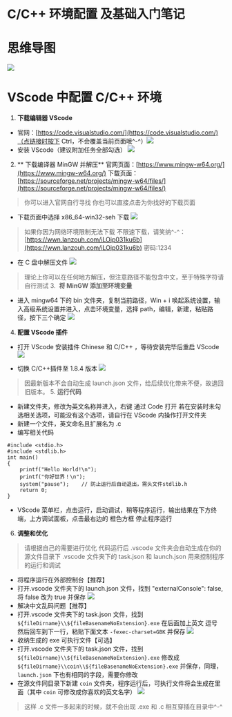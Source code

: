 # **C/C++ 环境配置 及基础入门笔记**
# 思维导图
  ![](./source/swdt.png)

# VScode 中配置 C/C++ 环境
1. **下载编辑器 VScode**

- 官网：[https://code.visualstudio.com/](https://code.visualstudio.com/)（点链接时按下 Ctrl，不会覆盖当前页面哦^-^）![](./source/vscode下载.png)
- 安装 VScode（建议附加任务全部勾选）
  ![](./source/vscode安装.gif)

2.  ** 下载编译器 MinGW 并解压**
    官网页面：[https://www.mingw-w64.org/](https://www.mingw-w64.org/)
    下载页面：[https://sourceforge.net/projects/mingw-w64/files/](https://sourceforge.net/projects/mingw-w64/files/)

> 你可以进入官网自行寻找
> 你也可以直接点击为你找好的下载页面

- 下载页面中选择 x86_64-win32-seh 下载
  ![](./source/mingw下载.png)

> 如果你因为网络环境限制无法下载
> 不限速下载，请笑纳^-^：[https://wwn.lanzouh.com/iLOip031ku6b](https://wwn.lanzouh.com/iLOip031ku6b) 密码:1234

- 在 C 盘中解压文件
  ![](./source/解压mingw.gif)

> 理论上你可以在任何地方解压，但注意路径不能包含中文，至于特殊字符请自行测试 3.  **将 MinGW 添加至环境变量**

- 进入 mingw64 下的 bin 文件夹，复制当前路径，Win + i 唤起系统设置，输入高级系统设置并进入，点击环境变量，选择 path，编辑，新建，粘贴路径，按下三个确定
  ![](./source/配置环境变量.gif)

4. **配置 VScode 插件**

- 打开 VScode 安装插件 Chinese 和 C/C++ ，等待安装完毕后重启 VScode
  ![](./source/安装插件.gif)

- 切换 C/C++插件至 1.8.4 版本
  ![](./source/版本退回.png)

> 因最新版本不会自动生成 launch.json 文件，给后续优化带来不便，故退回旧版本。 5. **运行代码**

- 新建文件夹，修改为英文名称并进入，右键 通过 Code 打开 若在安装时未勾选相关选项，可能没有这个选项，请自行在 VScode 内操作打开文件夹
- 新建一个文件，英文命名且扩展名为 .c
- 编写相关代码

```
#include <stdio.h>
#include <stdlib.h>
int main()
{
    printf("Hello World!\n");
    printf("你好世界！\n");
    system("pause");    // 防止运行后自动退出，需头文件stdlib.h
    return 0;
}
```

- VScode 菜单栏，点击运行，启动调试，稍等程序运行，输出结果在下方终端，上方调试面板，点击最右边的 橙色方框 停止程序运行

6. **调整和优化**

> 请根据自己的需要进行优化
> 代码运行后 .vscode 文件夹会自动生成在你的源文件目录下
> .vscode 文件夹下的 task.json 和 launch.json 用来控制程序的运行和调试

- 将程序运行在外部控制台【推荐】
- 打开.vscode 文件夹下的 launch.json 文件，找到 "externalConsole": false, 将 false 改为 true 并保存
  ![](./source/控制台.png)
- 解决中文乱码问题【推荐】
- 打开.vscode 文件夹下的 task.json 文件，找到 `${fileDirname}\\${fileBasenameNoExtension}.exe` 在后面加上英文 逗号 然后回车到下一行，粘贴下面文本 `-fexec-charset=GBK` 并保存
  ![](./source/中文乱码.png)
- 收纳生成的 exe 可执行文件【可选】
- 打开.vscode 文件夹下的 task.json 文件，找到 `${fileDirname}\\${fileBasenameNoExtension}.exe`
  修改成 `${fileDirname}\\coin\\${fileBasenameNoExtension}.exe` 并保存，同理，`launch.json` 下也有相同的字段，需要你修改
- 在源文件同目录下新建 `coin` 文件夹，程序运行后，可执行文件将会生成在里面（其中 `coin` 可修改成你喜欢的英文名字）
  ![](./source/收纳exe.png)

> 这样 .c 文件一多起来的时候，就不会出现 .exe 和 .c 相互穿插在目录中^-^
